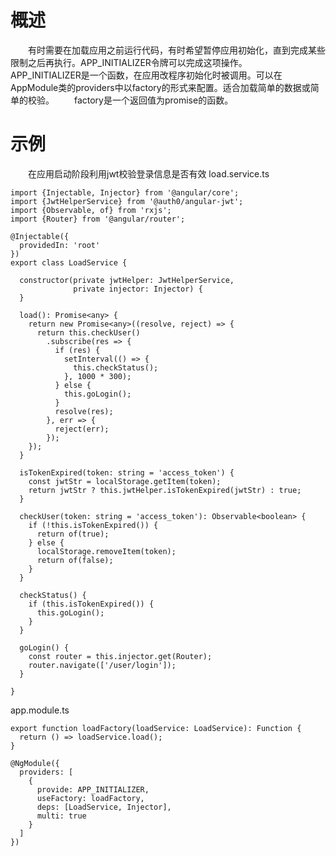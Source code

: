 # 概述
&emsp;&emsp;有时需要在加载应用之前运行代码，有时希望暂停应用初始化，直到完成某些限制之后再执行。APP_INITIALIZER令牌可以完成这项操作。
&emsp;&emsp;APP_INITIALIZER是一个函数，在应用改程序初始化时被调用。可以在AppModule类的providers中以factory的形式来配置。适合加载简单的数据或简单的校验。
&emsp;&emsp;factory是一个返回值为promise的函数。

# 示例
&emsp;&emsp;在应用启动阶段利用jwt校验登录信息是否有效
load.service.ts
```
import {Injectable, Injector} from '@angular/core';
import {JwtHelperService} from '@auth0/angular-jwt';
import {Observable, of} from 'rxjs';
import {Router} from '@angular/router';

@Injectable({
  providedIn: 'root'
})
export class LoadService {

  constructor(private jwtHelper: JwtHelperService,
              private injector: Injector) {
  }

  load(): Promise<any> {
    return new Promise<any>((resolve, reject) => {
      return this.checkUser()
        .subscribe(res => {
          if (res) {
            setInterval(() => {
              this.checkStatus();
            }, 1000 * 300);
          } else {
            this.goLogin();
          }
          resolve(res);
        }, err => {
          reject(err);
        });
    });
  }

  isTokenExpired(token: string = 'access_token') {
    const jwtStr = localStorage.getItem(token);
    return jwtStr ? this.jwtHelper.isTokenExpired(jwtStr) : true;
  }

  checkUser(token: string = 'access_token'): Observable<boolean> {
    if (!this.isTokenExpired()) {
      return of(true);
    } else {
      localStorage.removeItem(token);
      return of(false);
    }
  }

  checkStatus() {
    if (this.isTokenExpired()) {
      this.goLogin();
    }
  }

  goLogin() {
    const router = this.injector.get(Router);
    router.navigate(['/user/login']);
  }

}
```
app.module.ts
```
export function loadFactory(loadService: LoadService): Function {
  return () => loadService.load();
}

@NgModule({
  providers: [
    {
      provide: APP_INITIALIZER,
      useFactory: loadFactory,
      deps: [LoadService, Injector],
      multi: true
    }
  ]
})
```